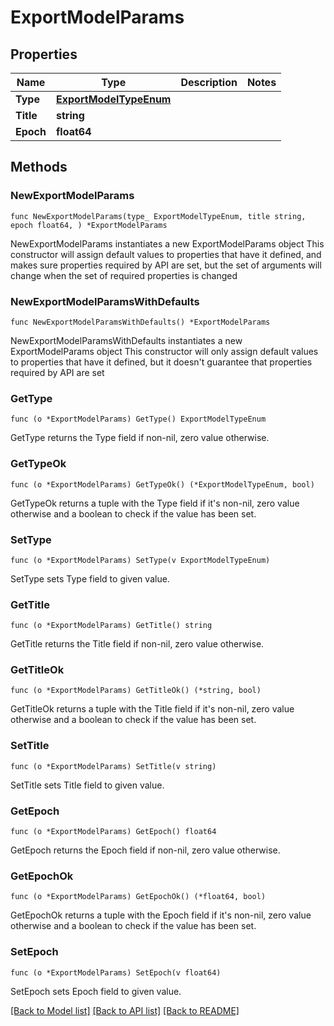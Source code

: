 # ExportModelParams

## Properties

Name | Type | Description | Notes
------------ | ------------- | ------------- | -------------
**Type** | [**ExportModelTypeEnum**](ExportModelTypeEnum.md) |  | 
**Title** | **string** |  | 
**Epoch** | **float64** |  | 

## Methods

### NewExportModelParams

`func NewExportModelParams(type_ ExportModelTypeEnum, title string, epoch float64, ) *ExportModelParams`

NewExportModelParams instantiates a new ExportModelParams object
This constructor will assign default values to properties that have it defined,
and makes sure properties required by API are set, but the set of arguments
will change when the set of required properties is changed

### NewExportModelParamsWithDefaults

`func NewExportModelParamsWithDefaults() *ExportModelParams`

NewExportModelParamsWithDefaults instantiates a new ExportModelParams object
This constructor will only assign default values to properties that have it defined,
but it doesn't guarantee that properties required by API are set

### GetType

`func (o *ExportModelParams) GetType() ExportModelTypeEnum`

GetType returns the Type field if non-nil, zero value otherwise.

### GetTypeOk

`func (o *ExportModelParams) GetTypeOk() (*ExportModelTypeEnum, bool)`

GetTypeOk returns a tuple with the Type field if it's non-nil, zero value otherwise
and a boolean to check if the value has been set.

### SetType

`func (o *ExportModelParams) SetType(v ExportModelTypeEnum)`

SetType sets Type field to given value.


### GetTitle

`func (o *ExportModelParams) GetTitle() string`

GetTitle returns the Title field if non-nil, zero value otherwise.

### GetTitleOk

`func (o *ExportModelParams) GetTitleOk() (*string, bool)`

GetTitleOk returns a tuple with the Title field if it's non-nil, zero value otherwise
and a boolean to check if the value has been set.

### SetTitle

`func (o *ExportModelParams) SetTitle(v string)`

SetTitle sets Title field to given value.


### GetEpoch

`func (o *ExportModelParams) GetEpoch() float64`

GetEpoch returns the Epoch field if non-nil, zero value otherwise.

### GetEpochOk

`func (o *ExportModelParams) GetEpochOk() (*float64, bool)`

GetEpochOk returns a tuple with the Epoch field if it's non-nil, zero value otherwise
and a boolean to check if the value has been set.

### SetEpoch

`func (o *ExportModelParams) SetEpoch(v float64)`

SetEpoch sets Epoch field to given value.



[[Back to Model list]](../README.md#documentation-for-models) [[Back to API list]](../README.md#documentation-for-api-endpoints) [[Back to README]](../README.md)


